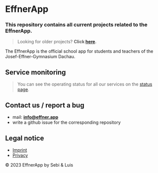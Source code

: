 # EffnerApp

### This repository contains all current projects related to the EffnerApp.
> Looking for older projects? **Click [here](https://github.com/EffnerAppArchive).**

The EffnerApp is the official school app for students and teachers of the Josef-Effner-Gymnasium Dachau.

## Service monitoring

> You can see the operating status for all our services on the [status page](https://status.effner.app).

## Contact us / report a bug

* mail: **info@effner.app**
* write a github issue for the corresponding repository

## Legal notice
* [Imprint](https://effner.app/imprint)
* [Privacy](https://effner.app/privacy)

© 2023 EffnerApp by Sebi & Luis
